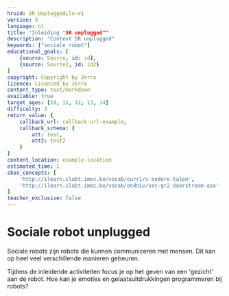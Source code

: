 ```yaml
---
hruid: SR_UnpluggedLln-v1
version: 3
language: nl
title: "Inleiding "SR unplugged""
description: "Context SR unplugged"
keywords: ["sociale robot"]
educational_goals: [
    {source: Source, id: id}, 
    {source: Source2, id: id2}
]
copyright: Copyright by Jerro
licence: Licenced by Jerro
content_type: text/markdown
available: true
target_ages: [10, 11, 12, 13, 14]
difficulty: 3
return_value: {
    callback_url: callback-url-example,
    callback_schema: {
        att: test,
        att2: test2
    }
}
content_location: example-location
estimated_time: 1
skos_concepts: [
    'http://ilearn.ilabt.imec.be/vocab/curr1/c-andere-talen', 
    'http://ilearn.ilabt.imec.be/vocab/ondniv/sec-gr2-doorstroom-aso'
]
teacher_exclusive: false
---
```


# Sociale robot unplugged

Sociale robots zijn robots die kunnen communiceren met mensen. Dit kan op heel veel verschillende manieren gebeuren.

Tijdens de inleidende activiteiten focus je op het geven van een 'gezicht' aan de robot. Hoe kan je emoties en gelaatsuitdrukkingen programmeren bij robots?